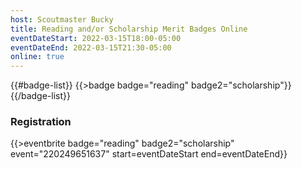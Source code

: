 ```yaml
---
host: Scoutmaster Bucky
title: Reading and/or Scholarship Merit Badges Online
eventDateStart: 2022-03-15T18:00-05:00
eventDateEnd: 2022-03-15T21:30-05:00
online: true
---
```


{{#badge-list}}
{{>badge badge="reading" badge2="scholarship"}}
{{/badge-list}}

### Registration

{{>eventbrite badge="reading" badge2="scholarship" event="220249651637" start=eventDateStart end=eventDateEnd}}
